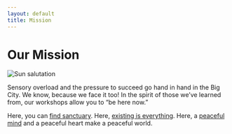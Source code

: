 ```yaml
---
layout: default
title: Mission
---
```


# Our Mission

<aside class="pullout">
    <img alt="Sun salutation" src="{{ site.baseurl }}media/sun-salutation.jpg">
</aside>

Sensory overload and the pressure to succeed go hand in hand in the Big City.
We know, because we face it too!
In the spirit of those we&rsquo;ve learned from,
our workshops allow you to &ldquo;be here now.&rdquo;

Here, you can [find sanctuary][don-miguel].
Here, [existing is everything][eckhart-tolle].
Here, a [peaceful mind][byron-katie] and a peaceful heart make a peaceful world.

[don-miguel]: http://www.miguelruiz.com/
[eckhart-tolle]: https://www.eckharttolle.com/
[byron-katie]: http://thework.com/
